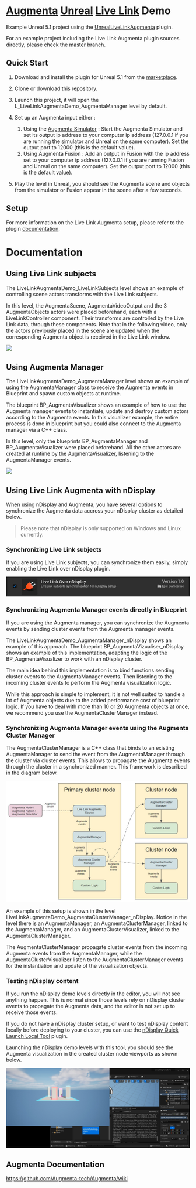 # [Augmenta](https://www.augmenta.tech) [Unreal](https://www.unrealengine.com) [Live Link](https://docs.unrealengine.com/5.1/en-US/live-link-in-unreal-engine/) Demo

Example Unreal 5.1 project using the [UnrealLiveLinkAugmenta](https://www.unrealengine.com/marketplace/en-US/product/live-link-augmenta) plugin.

For an example project including the Live Link Augmenta plugin sources directly, please check the [master](https://github.com/Augmenta-tech/UnrealLiveLinkAugmenta-Demo/tree/master) branch.

## Quick Start

1. Download and install the plugin for Unreal 5.1 from the [marketplace](https://www.unrealengine.com/marketplace/en-US/product/live-link-augmenta).

2. Clone or download this repository.

3. Launch this project, it will open the L_LiveLinkAugmentaDemo_AugmentaManager level by default.

4. Set up an Augmenta input either :
    1. Using the [Augmenta Simulator](https://github.com/Augmenta-tech/Augmenta-Simulator/releases) : Start the Augmenta Simulator and set its output ip address to your computer ip address (127.0.0.1 if you are running the simulator and Unreal on the same computer). Set the output port to 12000 (this is the default value).
    2. Using Augmenta Fusion : Add an output in Fusion with the ip address set to your computer ip address (127.0.0.1 if you are running Fusion and Unreal on the same computer). Set the output port to 12000 (this is the default value).

5. Play the level in Unreal, you should see the Augmenta scene and objects from the simulator or Fusion appear in the scene after a few seconds.

## Setup

For more information on the Live Link Augmenta setup, please refer to the plugin [documentation](https://github.com/Augmenta-tech/UnrealLiveLinkAugmenta/blob/main/README.md).

# Documentation

## Using Live Link subjects

The LiveLinkAugmentaDemo_LiveLinkSubjects level shows an example of controlling scene actors transforms with the Live Link subjects.

In this level, the AugmentaScene, AugmentaVideoOutput and the 3 AugmentaObjects actors were placed beforehand, each with a LiveLinkController component. Their transforms are controlled by the Live Link data, through these components. Note that in the following video, only the actors previously placed in the scene are updated when the corresponding Augmenta object is received in the Live Link window.

![](https://github.com/Augmenta-tech/UnrealLiveLinkAugmenta-Demo/blob/marketplace-demo/Resources/Documentation/Images/LiveLinkSubjectsAnimation.gif)

## Using Augmenta Manager

The LiveLinkAugmentaDemo_AugmentaManager level shows an example of using the AugmentaManager class to receive the Augmenta events in Blueprint and spawn custom objects at runtime.

The blueprint BP_AugmentaVisualizer shows an example of how to use the Augmenta manager events to instantiate, update and destroy custom actors according to the Augmenta events. In this visualizer example, the entire process is done in blueprint but you could also connect to the Augmenta manager via a C++ class.

In this level, only the blueprints BP_AugmentaManager and BP_AugmentaVisualizer were placed beforehand. All the other actors are created at runtime by the AugmentaVisualizer, listening to the AugmentaManager events.

![](https://github.com/Augmenta-tech/UnrealLiveLinkAugmenta-Demo/blob/marketplace-demo/Resources/Documentation/Images/AugmentaManagerAnimation.gif)

## Using Live Link Augmenta with nDisplay

When using nDisplay and Augmenta, you have several options to synchronize the Augmenta data accross your nDisplay cluster as detailed below.

>Please note that nDisplay is only supported on Windows and Linux currently.

### Synchronizing Live Link subjects

If you are using Live Link subjects, you can synchronize them easily, simply enabling the Live Link over nDisplay plugin.

![](https://github.com/Augmenta-tech/UnrealLiveLinkAugmenta-Demo/blob/marketplace-demo/Resources/Documentation/Images/LiveLinkOverNDisplayPlugin.jpg)

### Synchronizing Augmenta Manager events directly in Blueprint

If you are using the Augmenta manager, you can synchronize the Augmenta events by sending cluster events from the Augmenta manager events.

The LiveLinkAugmentaDemo_AugmentaManager_nDisplay shows an example of this approach. The blueprint BP_AugmentaVizualiser_nDisplay shows an example of this implementation, adapting the logic of the BP_AugmentaVisualizer to work with an nDisplay cluster.

The main idea behind this implementation is to bind functions sending cluster events to the AugmentaManager events. Then listening to the incoming cluster events to perform the Augmenta visualization logic.

While this approach is simple to implement, it is not well suited to handle a lot of Augmenta objects due to the added performance cost of blueprint logic. If you have to deal with more than 10 or 20 Augmenta objects at once, we recommend you use the AugmentaClusterManager instead.

### Synchronizing Augmenta Manager events using the Augmenta Cluster Manager

The AugmentaClusterManager is a C++ class that binds to an existing AugmentaManager to send the event from the AugmentaManager through the cluster via cluster events. This allows to propagate the Augmenta events through the cluster in a synchronized manner. This framework is described in the diagram below.

![](https://github.com/Augmenta-tech/UnrealLiveLinkAugmenta-Demo/blob/marketplace-demo/Resources/Documentation/Images/AugmentaClusterManagerDiagram.jpg)

An example of this setup is shown in the level LiveLinkAugmentaDemo_AugmentaClusterManager_nDisplay. Notice in the level there is an AugmentaManager, an AugmentaClusterManager, linked to the AugmentaManager, and an AugmentaClusterVisualizer, linked to the AugmentaClusterManager.

The AugmentaClusterManager propagate cluster events from the incoming Augmenta events from the AugmentaManager, while the AugmentaClusterVisualizer listen to the AugmentaClusterManager events for the instantiation and update of the visualization objects.

### Testing nDisplay content

If you run the nDisplay demo levels directly in the editor, you will not see anything happen. This is normal since those levels rely on nDisplay cluster events to propagate the Augmenta data, and the editor is not set up to receive those events.

If you do not have a nDisplay cluster setup, or want to test nDisplay content locally before deploying to your cluster, you can use the [nDisplay Quick Launch Local Tool](https://docs.unrealengine.com/5.1/en-US/ndisplay-quick-launch-local-tool-in-unreal-engine/) plugin.

Launching the nDisplay demo levels with this tool, you should see the Augmenta visualization in the created cluster node viewports as shown below.

![](https://github.com/Augmenta-tech/UnrealLiveLinkAugmenta-Demo/blob/marketplace-demo/Resources/Documentation/Images/AugmentaClusterManagerNDisplayClusterLaunch.jpg)


Augmenta Documentation
-------------

https://github.com/Augmenta-tech/Augmenta/wiki
